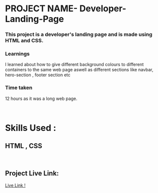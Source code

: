 
# PROJECT NAME- Developer-Landing-Page


### This project is a developer's landing page and is made using HTML and CSS.
### Learnings
I learned about how to give different background colours to different containers to the same web page aswell as different sections like navbar, hero-section , footer section etc

### Time taken
12 hours as it was a long web page.

</br>

# Skills Used :

## HTML ,  CSS

</br>


## Project Live Link:

[Live Link !](https://developerlanding09.netlify.app/)


